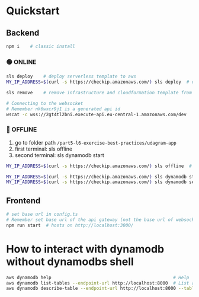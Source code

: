 # Quickstart

## Backend
```sh
npm i    # classic install
```
### 🟢 ONLINE
```sh
sls deploy    # deploy serverless template to aws
MY_IP_ADDRESS=$(curl -s https://checkip.amazonaws.com/) sls deploy  # deploy with environment variables (in this case MY_IP_ADDRESS to substitute the current ip address)

sls remove    # remove infrastructure and cloudformation template from aws

# Connecting to the websocket
# Remember nk6wxcr9j1 is a generated api id
wscat -c wss://2gt4tl2bni.execute-api.eu-central-1.amazonaws.com/dev
```
### 🔴 OFFLINE
1. go to folder path `/part5-l6-exercise-best-practices/udagram-app`
2. first terminal: sls offline
3. second terminal: sls dynamodb start

```sh
MY_IP_ADDRESS=$(curl -s https://checkip.amazonaws.com/) sls offline  # local deployment hosted on http://localhost:3003

MY_IP_ADDRESS=$(curl -s https://checkip.amazonaws.com/) sls dynamodb start  # start dynamodb hosted on http://localhost:8000
MY_IP_ADDRESS=$(curl -s https://checkip.amazonaws.com/) sls dynamodb seed --seed=users,posts  # You can seed a database with this command
```


## Frontend
```sh
# set base url in config.ts
# Remember set base url of the api gateway (not the base url of websocket)!
npm run start  # hosts on http://localhost:3000/
```

# How to interact with dynamodb without dynamodbs shell
```sh
aws dynamodb help                                              # Help
aws dynamodb list-tables --endpoint-url http://localhost:8000  # List all tables
aws dynamodb describe-table --endpoint-url http://localhost:8000 --table-name groups-dev  # Describe a table by name (with item count)
```
